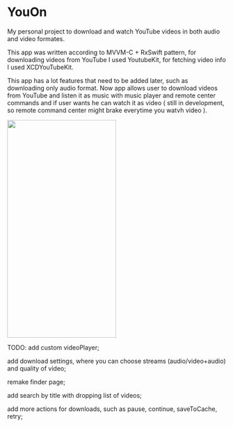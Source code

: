 # YouOn
My personal project to download and watch YouTube videos in both audio and video formates. 

This app was written according to MVVM-C + RxSwift pattern, for downloading videos from YouTube I used YoutubeKit, for fetching video info I used XCDYouTubeKit.  

This app has a lot features that need to be added later, such as downloading only audio format. Now app allows user to download videos from YouTube and listen it as music with music player and remote center commands and if user wants he can watch it as video ( still in development, so remote command center might brake everytime you watvh video ).

<img src="/GithubImages/Demo.gif" width="250" height="500" >

TODO: 
  add custom videoPlayer; 
  
  add download settings, where you can choose streams (audio/video+audio) and quality of video;
  
  remake finder page;
  
  add search by title with dropping list of videos;
  
  add more actions for downloads, such as pause, continue, saveToCache, retry;
